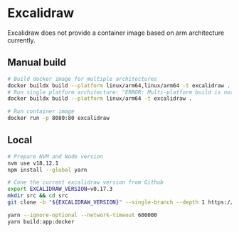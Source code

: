 # Excalidraw

Excalidraw does not provide a container image based on arm architecture currently.

## Manual build

```bash
# Build docker image for multiple architectures
docker buildx build --platform linux/arm64,linux/arm64 -t excalidraw .
# Run single platform architecture: "ERROR: Multi-platform build is not supported for the docker driver."
docker buildx build --platform linux/arm64 -t excalidraw .

# Run container image
docker run -p 8080:80 excalidraw

```

## Local

```bash
# Prepare NVM and Node version
nvm use v18.12.1
npm install --global yarn

# Cone the current excalidraw version from Github
export EXCALIDRAW_VERSION=v0.17.3
mkdir src && cd src
git clone -b "${EXCALIDRAW_VERSION}" --single-branch --depth 1 https://github.com/excalidraw/excalidraw.git .

yarn --ignore-optional --network-timeout 600000
yarn build:app:docker

```
